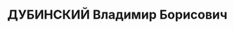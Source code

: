 ---
title: ДУБИНСКИЙ Владимир Борисович
description: "Род. в 1898, Украина, Полтавская обл., г. Гадяч, еврей, обр.: высшее,\
  \ член ВКП(б) с 1931. Проживал: Украинская ССР, г. Харьков, пр. Правды, 5, кв. 162.\
  \ Токарь по металлу, главный механик трикотажной ф-ки НКВД \n  Арестован 25.09.1937.\
  \ Обв. по ст. 54-1 \"а\", 54-11 (\"участник военно-фашистского заговора\"). Приговор:\
  \ ВК ВС СССР, 09.12.1937 – ВМН. Расстрелян 10.12.1937, г.Харьков. \n  Реабилитирован\
  \ 21.12.1957"
---
